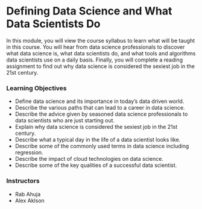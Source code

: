 # Defining Data Science and What Data Scientists Do
In this module, you will view the course syllabus to learn what will be taught in this course. You will hear from data science professionals to discover what data science is, what data scientists do, and what tools and algorithms data scientists use on a daily basis. Finally, you will complete a reading assignment to find out why data science is considered the sexiest job in the 21st century.

### Learning Objectives
- Define data science and its importance in today’s data driven world.
- Describe the various paths that can lead to a career in data science.
- Describe the advice given by seasoned data science professionals to data scientists who are just starting out.
- Explain why data science is considered the sexiest job in the 21st century.
- Describe what a typical day in the life of a data scientist looks like.
- Describe some of the commonly used terms in data science including regression.
- Describe the impact of cloud technologies on data science.
- Describe some of the key qualities of a successful data scientist.

### Instructors
- Rab Ahuja
- Alex Aklson
